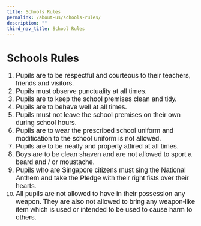 ```yaml
---
title: Schools Rules
permalink: /about-us/schools-rules/
description: ""
third_nav_title: School Rules
---
```

# **Schools Rules**
<font face="arial, sans-serif" size="4">
	
1. Pupils are to be respectful and courteous to their teachers, friends and visitors.
2. Pupils must observe punctuality at all times.
3. Pupils are to keep the school premises clean and tidy.
4. Pupils are to behave well at all times.
5. Pupils must not leave the school premises on their own during school hours.
6. Pupils are to wear the prescribed school uniform and modification to the school uniform is not allowed.
7. Pupils are to be neatly and properly attired at all times.
8. Boys are to be clean shaven and are not allowed to sport a beard and / or moustache.
9. Pupils who are Singapore citizens must sing the National Anthem and take the Pledge with their right fists over their hearts.
10. All pupils are not allowed to have in their possession any weapon. They are also not allowed to bring any weapon-like item which is used or intended to be used to cause harm to others. </font>